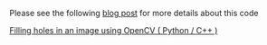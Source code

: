 Please see the following [blog post](http://www.learnopencv.com/filling-holes-in-an-image-using-opencv-python-c/) for more details about this code

[Filling holes in an image using OpenCV ( Python / C++ )](http://www.learnopencv.com/filling-holes-in-an-image-using-opencv-python-c/)

